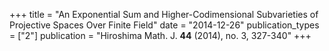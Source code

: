 +++
title = "An Exponential Sum and Higher-Codimensional Subvarieties of Projective Spaces Over Finite Field"
date = "2014-12-26"
publication_types = ["2"]
publication = "Hiroshima Math. J. **44** (2014), no. 3, 327-340"
+++


